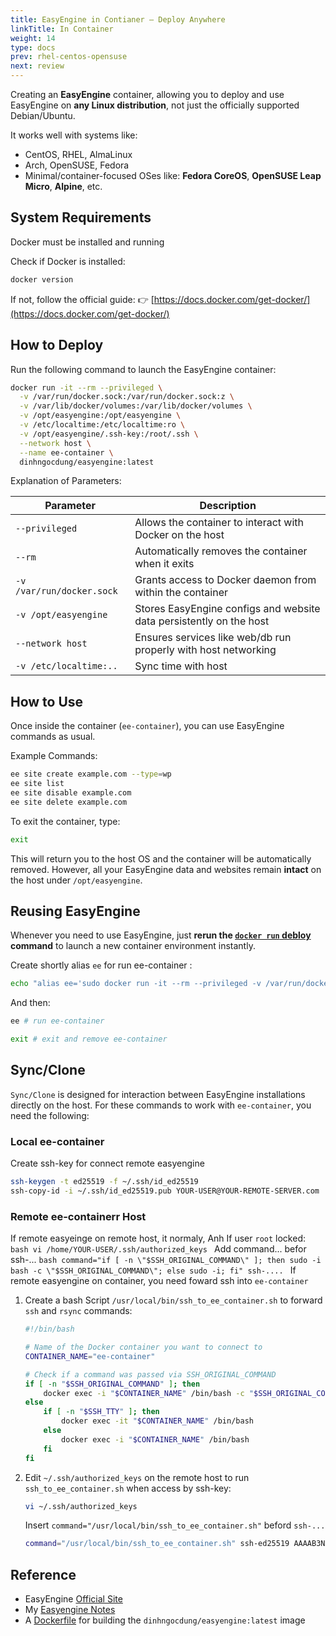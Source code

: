 ```yaml
---
title: EasyEngine in Contianer – Deploy Anywhere
linkTitle: In Container
weight: 14
type: docs
prev: rhel-centos-opensuse
next: review
---
```


Creating an **EasyEngine** container, allowing you to deploy and use EasyEngine on **any Linux distribution**, not just the officially supported Debian/Ubuntu.

It works well with systems like:

* CentOS, RHEL, AlmaLinux
* Arch, OpenSUSE, Fedora
* Minimal/container-focused OSes like:
  **Fedora CoreOS**, **OpenSUSE Leap Micro**, **Alpine**, etc.

## System Requirements

Docker must be installed and running

Check if Docker is installed:

```bash
docker version
```

If not, follow the official guide:
👉 [https://docs.docker.com/get-docker/](https://docs.docker.com/get-docker/)

## How to Deploy

Run the following command to launch the EasyEngine container:

```bash
docker run -it --rm --privileged \
  -v /var/run/docker.sock:/var/run/docker.sock:z \
  -v /var/lib/docker/volumes:/var/lib/docker/volumes \
  -v /opt/easyengine:/opt/easyengine \
  -v /etc/localtime:/etc/localtime:ro \
  -v /opt/easyengine/.ssh-key:/root/.ssh \
  --network host \
  --name ee-container \
  dinhngocdung/easyengine:latest
```

Explanation of Parameters:

| Parameter                 | Description                                                         |
| ------------------------- | ------------------------------------------------------------------- |
| `--privileged`            | Allows the container to interact with Docker on the host            |
| `--rm`                    | Automatically removes the container when it exits                   |
| `-v /var/run/docker.sock` | Grants access to Docker daemon from within the container            |
| `-v /opt/easyengine`      | Stores EasyEngine configs and website data persistently on the host |
| `--network host`          | Ensures services like web/db run properly with host networking      |
| `-v /etc/localtime:..`    | Sync time with host                                                 |

## How to Use

Once inside the container (`ee-container`), you can use EasyEngine commands as usual.

Example Commands:

```bash
ee site create example.com --type=wp
ee site list
ee site disable example.com
ee site delete example.com
```

To exit the container, type:

```bash
exit
```

This will return you to the host OS and the container will be automatically removed.
However, all your EasyEngine data and websites remain **intact** on the host under `/opt/easyengine`.

## Reusing EasyEngine

Whenever you need to use EasyEngine, just **rerun the [`docker run` debloy](#how-to-deploy) command** to launch a new container environment instantly.

Create shortly alias `ee` for run ee-container :
```bash
echo "alias ee='sudo docker run -it --rm --privileged -v /var/run/docker.sock:/var/run/docker.sock:z -v /var/lib/docker/volumes:/var/lib/docker/volumes -v /opt/easyengine:/opt/easyengine -v /etc/localtime:/etc/localtime:ro -v /opt/easyengine/.ssh-key:/root/.ssh --network host --name ee-container dinhngocdung/easyengine:latest'" >> $HOME/.bashrc && source ~/.bashrc
```
And then:
```bash
ee # run ee-container

exit # exit and remove ee-container
```

## Sync/Clone

`Sync/Clone` is designed for interaction between EasyEngine installations directly on the host. For these commands to work with `ee-container`, you need the following:

### Local ee-container

Create ssh-key for connect remote easyengine

```bash
ssh-keygen -t ed25519 -f ~/.ssh/id_ed25519
ssh-copy-id -i ~/.ssh/id_ed25519.pub YOUR-USER@YOUR-REMOTE-SERVER.com
```

### Remote ee-containerr Host

If remote easyeinge on remote host, it normaly, Anh If user `root` locked:
    ```bash
    vi /home/YOUR-USER/.ssh/authorized_keys
    ```
    Add command... befor ssh-...
    ```bash
    command="if [ -n \"$SSH_ORIGINAL_COMMAND\" ]; then sudo -i bash -c \"$SSH_ORIGINAL_COMMAND\"; else sudo -i; fi" ssh-....
    ```
If remote easyengine on container, you need foward ssh into `ee-container`

1.  Create a bash Script `/usr/local/bin/ssh_to_ee_container.sh` to forward `ssh` and `rsync` commands:
    ```bash
    #!/bin/bash

    # Name of the Docker container you want to connect to
    CONTAINER_NAME="ee-container"

    # Check if a command was passed via SSH_ORIGINAL_COMMAND
    if [ -n "$SSH_ORIGINAL_COMMAND" ]; then
        docker exec -i "$CONTAINER_NAME" /bin/bash -c "$SSH_ORIGINAL_COMMAND"
    else
        if [ -n "$SSH_TTY" ]; then
            docker exec -it "$CONTAINER_NAME" /bin/bash
        else
            docker exec -i "$CONTAINER_NAME" /bin/bash
        fi
    fi
    ```
2.  Edit `~/.ssh/authorized_keys` on the remote host to run `ssh_to_ee_container.sh` when access by ssh-key:
    ```bash
    vi ~/.ssh/authorized_keys
    ```
    Insert `command="/usr/local/bin/ssh_to_ee_container.sh"` beford `ssh-...`
    ```bash
    command="/usr/local/bin/ssh_to_ee_container.sh" ssh-ed25519 AAAAB3NzaC1yc2EAAAADAQABAAABAQ... your_key_comment_or_email
    ```

## Reference
- EasyEngine [Official Site](https://easyengine.io/)
- My [Easyengine Notes](https://easyengine.pages.dev/)
- A [Dockerfile](https://github.com/dinhngocdung/easyengine-container/blob/main/Dockerfile) for building the `dinhngocdung/easyengine:latest` image

